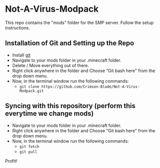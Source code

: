# Not-A-Virus-Modpack
This repo contains the "mods" folder for the SMP server. Follow the setup instructions.

## Installation of Git and Setting up the Repo

* Install [git](https://git-scm.com/download/win)
* Navigate to your mods folder in your .minecraft folder.
* Delete / Move everything out of there.
* Right click anywhere in the folder and Choose "Git bash here" from the drop down menu.
* Now, in the terminal window run the following commands:
  * `git clone https://github.com/Crimson-Blade/Not-A-Virus-Modpack.git`

## Syncing with this repository (perform this everytime we change mods)
* Navigate to your mods folder in your .minecraft folder.
* Right click anywhere in the folder and Choose "Git bash here" from the drop down menu.
* Now, in the terminal window run the following commands:
  * `git fetch`
  * `git pull`


Profit!
